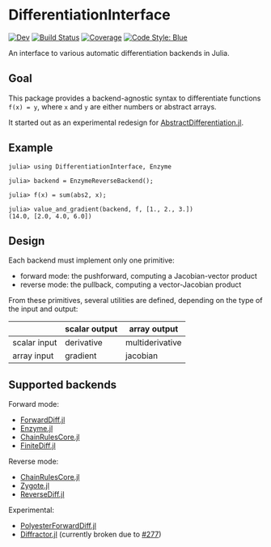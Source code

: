 # DifferentiationInterface

[![Dev](https://img.shields.io/badge/docs-dev-blue.svg)](https://gdalle.github.io/DifferentiationInterface.jl/dev/)
[![Build Status](https://github.com/gdalle/DifferentiationInterface.jl/actions/workflows/CI.yml/badge.svg?branch=main)](https://github.com/gdalle/DifferentiationInterface.jl/actions/workflows/CI.yml?query=branch%3Amain)
[![Coverage](https://codecov.io/gh/gdalle/DifferentiationInterface.jl/branch/main/graph/badge.svg)](https://codecov.io/gh/gdalle/DifferentiationInterface.jl)
[![Code Style: Blue](https://img.shields.io/badge/code%20style-blue-4495d1.svg)](https://github.com/invenia/BlueStyle)

An interface to various automatic differentiation backends in Julia.

## Goal

This package provides a backend-agnostic syntax to differentiate functions `f(x) = y`, where `x` and `y` are either numbers or abstract arrays.

It started out as an experimental redesign for [AbstractDifferentiation.jl](https://github.com/JuliaDiff/AbstractDifferentiation.jl).

## Example

```jldoctest
julia> using DifferentiationInterface, Enzyme

julia> backend = EnzymeReverseBackend();

julia> f(x) = sum(abs2, x);

julia> value_and_gradient(backend, f, [1., 2., 3.])
(14.0, [2.0, 4.0, 6.0])
```

## Design

Each backend must implement only one primitive:

- forward mode: the pushforward, computing a Jacobian-vector product
- reverse mode: the pullback, computing a vector-Jacobian product

From these primitives, several utilities are defined, depending on the type of the input and output:

|              | scalar output | array output    |
| ------------ | ------------- | --------------- |
| scalar input | derivative    | multiderivative |
| array input  | gradient      | jacobian        |

## Supported backends

Forward mode:

- [ForwardDiff.jl](https://github.com/JuliaDiff/ForwardDiff.jl)
- [Enzyme.jl](https://github.com/EnzymeAD/Enzyme.jl)
- [ChainRulesCore.jl](https://github.com/JuliaDiff/ChainRulesCore.jl)
- [FiniteDiff.jl](https://github.com/JuliaDiff/FiniteDiff.jl)

Reverse mode:

- [ChainRulesCore.jl](https://github.com/JuliaDiff/ChainRulesCore.jl)
- [Zygote.jl](https://github.com/FluxML/Zygote.jl)
- [ReverseDiff.jl](https://github.com/JuliaDiff/ReverseDiff.jl)

Experimental:

- [PolyesterForwardDiff.jl](https://github.com/JuliaDiff/PolyesterForwardDiff.jl)
- [Diffractor.jl](https://github.com/JuliaDiff/Diffractor.jl) (currently broken due to [#277](https://github.com/JuliaDiff/Diffractor.jl/issues/277))
